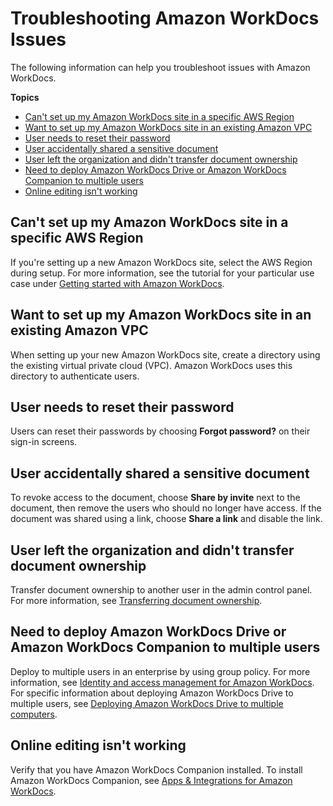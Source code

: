 # Troubleshooting Amazon WorkDocs Issues<a name="troubleshooting"></a>

The following information can help you troubleshoot issues with Amazon WorkDocs\.

**Topics**
+ [Can't set up my Amazon WorkDocs site in a specific AWS Region](#region)
+ [Want to set up my Amazon WorkDocs site in an existing Amazon VPC](#existing-vpc)
+ [User needs to reset their password](#password)
+ [User accidentally shared a sensitive document](#sensitive-share)
+ [User left the organization and didn't transfer document ownership](#user-left)
+ [Need to deploy Amazon WorkDocs Drive or Amazon WorkDocs Companion to multiple users](#deploy-multiple)
+ [Online editing isn't working](#online-editing)

## Can't set up my Amazon WorkDocs site in a specific AWS Region<a name="region"></a>

If you're setting up a new Amazon WorkDocs site, select the AWS Region during setup\. For more information, see the tutorial for your particular use case under [Getting started with Amazon WorkDocs](getting_started.md)\.

## Want to set up my Amazon WorkDocs site in an existing Amazon VPC<a name="existing-vpc"></a>

When setting up your new Amazon WorkDocs site, create a directory using the existing virtual private cloud \(VPC\)\. Amazon WorkDocs uses this directory to authenticate users\.

## User needs to reset their password<a name="password"></a>

Users can reset their passwords by choosing **Forgot password?** on their sign\-in screens\.

## User accidentally shared a sensitive document<a name="sensitive-share"></a>

To revoke access to the document, choose **Share by invite** next to the document, then remove the users who should no longer have access\. If the document was shared using a link, choose **Share a link** and disable the link\.

## User left the organization and didn't transfer document ownership<a name="user-left"></a>

Transfer document ownership to another user in the admin control panel\. For more information, see [Transferring document ownership](transfer-docs.md)\.

## Need to deploy Amazon WorkDocs Drive or Amazon WorkDocs Companion to multiple users<a name="deploy-multiple"></a>

Deploy to multiple users in an enterprise by using group policy\. For more information, see [Identity and access management for Amazon WorkDocs](security-iam.md)\. For specific information about deploying Amazon WorkDocs Drive to multiple users, see [Deploying Amazon WorkDocs Drive to multiple computers](mass-deploy-drive.md)\.

## Online editing isn't working<a name="online-editing"></a>

Verify that you have Amazon WorkDocs Companion installed\. To install Amazon WorkDocs Companion, see [Apps & Integrations for Amazon WorkDocs](https://amazonworkdocs.com/apps.html)\.